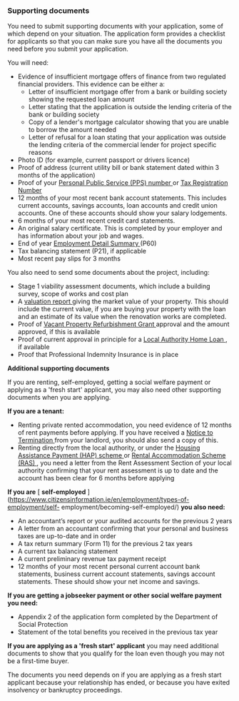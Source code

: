 ###  **Supporting documents**

You need to submit supporting documents with your application, some of which
depend on your situation. The application form provides a checklist for
applicants so that you can make sure you have all the documents you need
before you submit your application.

You will need:

  * Evidence of insufficient mortgage offers of finance from two regulated financial providers. This evidence can be either a: 
    * Letter of insufficient mortgage offer from a bank or building society showing the requested loan amount 
    * Letter stating that the application is outside the lending criteria of the bank or building society 
    * Copy of a lender's mortgage calculator showing that you are unable to borrow the amount needed 
    * Letter of refusal for a loan stating that your application was outside the lending criteria of the commercial lender for project specific reasons 
  * Photo ID (for example, current passport or drivers licence) 
  * Proof of address (current utility bill or bank statement dated within 3 months of the application) 
  * Proof of your [ Personal Public Service (PPS) number ](/en/social-welfare/irish-social-welfare-system/personal-public-service-number/) or [ Tax Registration Number ](https://www.revenue.ie/en/starting-a-business/registering-for-tax/what-is-a-tax-registration-number.aspx)
  * 12 months of your most recent bank account statements. This includes current accounts, savings accounts, loan accounts and credit union accounts. One of these accounts should show your salary lodgements. 
  * 6 months of your most recent credit card statements. 
  * An original salary certificate. This is completed by your employer and has information about your job and wages. 
  * End of year [ Employment Detail Summary ](/en/employment/employment-rights-and-conditions/pay-and-employment/employment-detail-summary/) (P60) 
  * Tax balancing statement (P21), if applicable 
  * Most recent pay slips for 3 months 

You also need to send some documents about the project, including:

  * Stage 1 viability assessment documents, which include a building survey, scope of works and cost plan 
  * A [ valuation report ](https://purchaseandrenovationloan.ie/uploads/files/LAHL_Valuation%20Report_May%202023.pdf) giving the market value of your property. This should include the current value, if you are buying your property with the loan and an estimate of its value when the renovation works are completed. 
  * Proof of [ Vacant Property Refurbishment Grant ](/en/housing/housing-grants-and-schemes/local-authority-housing-grants-and-supports/vacant-property-refurbishment-grant/) approval and the amount approved, if this is available 
  * Proof of current approval in principle for a [ Local Authority Home Loan ](/en/housing/owning-a-home/help-with-buying-a-home/local-authority-mortgages/) , if available 
  * Proof that Professional Indemnity Insurance is in place 

**Additional supporting documents**

If you are renting, self-employed, getting a social welfare payment or
applying as a 'fresh start' applicant, you may also need other supporting
documents when you are applying.

**If you are a tenant:**

  * Renting private rented accommodation, you need evidence of 12 months of rent payments before applying. If you have received a [ Notice to Termination ](https://www.citizensinformation.ie/en/housing/renting-a-home/tenants-rights-and-responsibilities/if-your-landlord-wants-you-to-leave/#8cf07e) from your landlord, you should also send a copy of this. 
  * Renting directly from the local authority, or under the [ Housing Assistance Payment (HAP) scheme ](/en/housing/renting-a-home/help-with-renting/housing-assistance-payment/) or [ Rental Accommodation Scheme (RAS) ](/en/housing/local-authority-and-social-housing/rental-accommodation-scheme/) , you need a letter from the Rent Assessment Section of your local authority confirming that your rent assessment is up to date and the account has been clear for 6 months before applying 

**If you are** [ **self-employed**
](https://www.citizensinformation.ie/en/employment/types-of-employment/self-
employment/becoming-self-employed/) **you also need:**

  * An accountant’s report or your audited accounts for the previous 2 years 
  * A letter from an accountant confirming that your personal and business taxes are up-to-date and in order 
  * A tax return summary (Form 11) for the previous 2 tax years 
  * A current tax balancing statement 
  * A current preliminary revenue tax payment receipt 
  * 12 months of your most recent personal current account bank statements, business current account statements, savings account statements. These should show your net income and savings. 

**If you are getting a jobseeker payment or other social welfare payment you
need:**

  * Appendix 2 of the application form completed by the Department of Social Protection 
  * Statement of the total benefits you received in the previous tax year 

**If you are applying as a 'fresh start' applicant** you may need additional
documents to show that you qualify for the loan even though you may not be a
first-time buyer.

The documents you need depends on if you are applying as a fresh start
applicant because your relationship has ended, or because you have exited
insolvency or bankruptcy proceedings.
